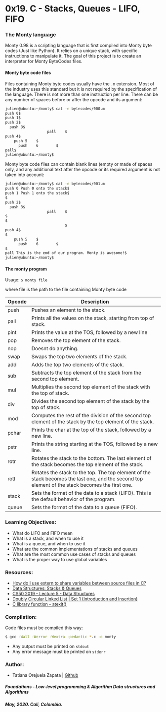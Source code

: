 # 0x19. C - Stacks, Queues - LIFO, FIFO

### The Monty language
Monty 0.98 is a scripting language that is first compiled into Monty byte codes (Just like Python). It relies on a unique stack, with specific instructions to manipulate it. The goal of this project is to create an interpreter for Monty ByteCodes files.

#### Monty byte code files
Files containing Monty byte codes usually have the `.m` extension. Most of the industry uses this standard but it is not required by the specification of the language. There is not more than one instruction per line. There can be any number of spaces before or after the opcode and its argument:
```bash
julien@ubuntu:~/monty$ cat -e bytecodes/000.m
push 0$
push 1$
push 2$
  push 3$
                   pall    $
push 4$
    push 5    $
      push    6        $
pall$
julien@ubuntu:~/monty$
```
Monty byte code files can contain blank lines (empty or made of spaces only, and any additional text after the opcode or its required argument is not taken into account:

```bash
julien@ubuntu:~/monty$ cat -e bytecodes/001.m
push 0 Push 0 onto the stack$
push 1 Push 1 onto the stack$
$
push 2$
  push 3$
                   pall    $
$
$
                           $
push 4$
$
    push 5    $
      push    6        $
$
pall This is the end of our program. Monty is awesome!$
julien@ubuntu:~/monty$
```
#### The monty program

Usage:  `$ monty file`

where file is the path to the file containing Monty byte code

Opcode  | Description
------------- | -------------
push  | Pushes an element to the stack.
pall  | Prints all the values on the stack, starting from top of stack.
pint  | Prints the value at the TOS, followed by a new line
pop   | Removes the top element of the stack.
nop   | Doesnt do anything.
swap  | Swaps the top two elements of the stack.
add   | Adds the top two elements of the stack.
sub   | Subtracts the top element of the stack from the second top element.
mul   | Multiplies the second top element of the stack with the top of stack.
div   | Divides the second top element of the stack by the top of stack.
mod   | Computes the rest of the division of the second top element of the stack by the top element of the stack.
pchar |	Prints the char at the top of the stack, followed by a new line.
pstr  | Prints the string starting at the TOS, followed by a new line.
rotr  | Rotates the stack to the bottom. The last element of the stack becomes the top element of the stack.
rotl  | Rotates the stack to the top. The top element of the stack becomes the last one, and the second top element of the stack becomes the first one.
stack | Sets the format of the data to a stack (LIFO). This is the default behavior of the program.
queue | Sets the format of the data to a queue (FIFO).


### Learning Objectives:
* What do LIFO and FIFO mean
* What is a stack, and when to use it
* What is a queue, and when to use it
* What are the common implementations of stacks and queues
* What are the most common use cases of stacks and queues
* What is the proper way to use global variables

### Resources:
* [How do I use extern to share variables between source files in C?](https://stackoverflow.com/questions/1433204/how-do-i-use-extern-to-share-variables-between-source-files)
* [Data Structures: Stacks & Queues](https://medium.com/@hitherejoe/data-structures-stacks-queues-a3b3591c8cb0)
* [CS50 2019 - Lecture 5 - Data Structures](https://www.youtube.com/watch?v=4IrUAqYKjIA)
* [Doubly Circular Linked List | Set 1 (Introduction and Insertion)](https://www.geeksforgeeks.org/doubly-circular-linked-list-set-1-introduction-and-insertion/)
* [C library function - atexit()](https://www.tutorialspoint.com/c_standard_library/c_function_atexit.htm)

### Compilation:
Code files must be compiled this way:
```bash
$ gcc -Wall -Werror -Wextra -pedantic *.c -o monty
```
* Any output must be printed on `stdout`
* Any error message must be printed on `stderr`

### Author:
* Tatiana Orejuela Zapata | [Github](https://github.com/tatsOre)

##### Foundations - Low-level programming & Algorithm  Data structures and Algorithms
##### May, 2020. Cali, Colombia.